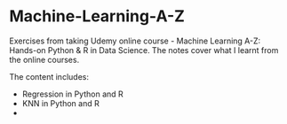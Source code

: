 # Machine-Learning-A-Z
Exercises from taking Udemy online course - Machine Learning A-Z: Hands-on Python & R in Data Science. The notes cover what I learnt from the online courses.

The content includes:
* Regression in Python and R
* KNN in Python and R
*

